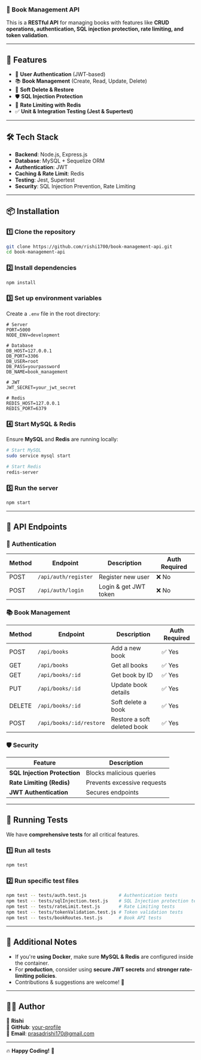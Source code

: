 ### **📘 Book Management API**
This is a **RESTful API** for managing books with features like **CRUD operations, authentication, SQL injection protection, rate limiting, and token validation**.

---

## **🚀 Features**
- 🔐 **User Authentication** (JWT-based)
- 📚 **Book Management** (Create, Read, Update, Delete)
- 🔄 **Soft Delete & Restore**
- 🛡️ **SQL Injection Protection**
- 🚀 **Rate Limiting with Redis**
- ✅ **Unit & Integration Testing (Jest & Supertest)**

---

## **🛠️ Tech Stack**
- **Backend**: Node.js, Express.js
- **Database**: MySQL + Sequelize ORM
- **Authentication**: JWT
- **Caching & Rate Limit**: Redis
- **Testing**: Jest, Supertest
- **Security**: SQL Injection Prevention, Rate Limiting

---

## **📦 Installation**
### **1️⃣ Clone the repository**
```sh
git clone https://github.com/rishi1700/book-management-api.git
cd book-management-api
```

### **2️⃣ Install dependencies**
```sh
npm install
```

### **3️⃣ Set up environment variables**
Create a `.env` file in the root directory:
```
# Server
PORT=5000
NODE_ENV=development

# Database
DB_HOST=127.0.0.1
DB_PORT=3306
DB_USER=root
DB_PASS=yourpassword
DB_NAME=book_management

# JWT
JWT_SECRET=your_jwt_secret

# Redis
REDIS_HOST=127.0.0.1
REDIS_PORT=6379
```

### **4️⃣ Start MySQL & Redis**
Ensure **MySQL** and **Redis** are running locally:
```sh
# Start MySQL
sudo service mysql start

# Start Redis
redis-server
```

### **5️⃣ Run the server**
```sh
npm start
```

---

## **📌 API Endpoints**
### **🔑 Authentication**
| Method | Endpoint               | Description              | Auth Required |
|--------|------------------------|--------------------------|--------------|
| POST   | `/api/auth/register`   | Register new user        | ❌ No |
| POST   | `/api/auth/login`      | Login & get JWT token    | ❌ No |

### **📚 Book Management**
| Method | Endpoint             | Description                 | Auth Required |
|--------|----------------------|-----------------------------|--------------|
| POST   | `/api/books`         | Add a new book              | ✅ Yes |
| GET    | `/api/books`         | Get all books               | ✅ Yes |
| GET    | `/api/books/:id`     | Get book by ID              | ✅ Yes |
| PUT    | `/api/books/:id`     | Update book details         | ✅ Yes |
| DELETE | `/api/books/:id`     | Soft delete a book          | ✅ Yes |
| POST   | `/api/books/:id/restore` | Restore a soft deleted book | ✅ Yes |

### **🛡️ Security**
| Feature | Description |
|---------|-------------|
| **SQL Injection Protection** | Blocks malicious queries |
| **Rate Limiting (Redis)** | Prevents excessive requests |
| **JWT Authentication** | Secures endpoints |

---

## **🧪 Running Tests**
We have **comprehensive tests** for all critical features.

### **1️⃣ Run all tests**
```sh
npm test
```

### **2️⃣ Run specific test files**
```sh
npm test -- tests/auth.test.js            # Authentication tests
npm test -- tests/sqlInjection.test.js    # SQL Injection protection tests
npm test -- tests/rateLimit.test.js       # Rate Limiting tests
npm test -- tests/tokenValidation.test.js # Token validation tests
npm test -- tests/bookRoutes.test.js      # Book API tests
```

---

## **📌 Additional Notes**
- If you're **using Docker**, make sure **MySQL & Redis** are configured inside the container.
- For **production**, consider using **secure JWT secrets** and **stronger rate-limiting policies**.
- Contributions & suggestions are welcome! 🚀

---

## **👨‍💻 Author**
📌 **Rishi**  
💼 **GitHub**: [your-profile](https://github.com/rishi1700)  
📩 **Email**: prasadrishi170@gmail.com  

---
🔥 **Happy Coding!** 🚀
